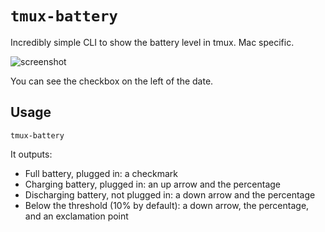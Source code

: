 `tmux-battery`
==============

Incredibly simple CLI to show the battery level in tmux. Mac specific.

![screenshot](https://cloud.githubusercontent.com/assets/291371/3788012/17d75966-1a4c-11e4-8c16-2a46bba2bd1b.png)

You can see the checkbox on the left of the date.

## Usage
`tmux-battery`

It outputs:
- Full battery, plugged in: a checkmark
- Charging battery, plugged in: an up arrow and the percentage
- Discharging battery, not plugged in: a down arrow and the percentage
- Below the threshold (10% by default): a down arrow, the percentage, and an exclamation point
